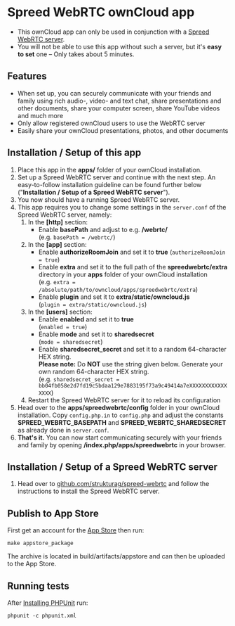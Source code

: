 # Spreed WebRTC ownCloud app
- This ownCloud app can only be used in conjunction with a [Spreed WebRTC server](https://github.com/strukturag/spreed-webrtc).
- You will not be able to use this app without such a server, but it's **easy to set** one – Only takes about 5 minutes.

## Features
- When set up, you can securely communicate with your friends and family using rich audio-, video- and text chat, share presentations and other documents, share your computer screen, share YouTube videos and much more
- Only allow registered ownCloud users to use the WebRTC server
- Easily share your ownCloud presentations, photos, and other documents

## Installation / Setup of this app
1. Place this app in the **apps/** folder of your ownCloud installation.
2. Set up a Spreed WebRTC server and continue with the next step.
   An easy-to-follow installation guideline can be found further below ("**Installation / Setup of a Spreed WebRTC server**").
3. You now should have a running Spreed WebRTC server.
4. This app requires you to change some settings in the `server.conf` of the Spreed WebRTC server, namely:
   1. In the **[http]** section:
      - Enable **basePath** and adjust to e.g. **/webrtc/**  
        (e.g. `basePath = /webrtc/`)
   2. In the **[app]** section:
      - Enable **authorizeRoomJoin** and set it to **true**
        (`authorizeRoomJoin = true`)
      - Enable **extra** and set it to the full path of the **spreedwebrtc/extra** directory in your **apps** folder of your ownCloud installation  
        (e.g. `extra = /absolute/path/to/owncloud/apps/spreedwebrtc/extra`)
      - Enable **plugin** and set it to **extra/static/owncloud.js**  
        (`plugin = extra/static/owncloud.js`)
   3. In the **[users]** section:
      - Enable **enabled** and set it to **true**  
        (``enabled = true``)
      - Enable **mode** and set it to **sharedsecret**  
        (`mode = sharedsecret`)
      - Enable **sharedsecret_secret** and set it to a random 64-character HEX string.  
        **Please note:** Do **NOT** use the string given below. Generate your own random 64-character HEX string.  
        (e.g. `sharedsecret_secret = bb04fb058e2d7fd19c5bdaa129e7883195f73a9c49414a7eXXXXXXXXXXXXXXXX`)
   4. Restart the Spreed WebRTC server for it to reload its configuration
5. Head over to the **apps/spreedwebrtc/config** folder in your ownCloud installation. Copy `config.php.in` to `config.php` and adjust the constants **SPREED_WEBRTC_BASEPATH** and **SPREED_WEBRTC_SHAREDSECRET** as already done in `server.conf`.
6. **That's it.** You can now start communicating securely with your friends and family by opening **/index.php/apps/spreedwebrtc** in your browser.

## Installation / Setup of a Spreed WebRTC server
1. Head over to [github.com/strukturag/spreed-webrtc](https://github.com/strukturag/spreed-webrtc) and follow the instructions to install the Spreed WebRTC server.





## Publish to App Store

First get an account for the [App Store](http://apps.owncloud.com/) then run:

    make appstore_package

The archive is located in build/artifacts/appstore and can then be uploaded to the App Store.

## Running tests
After [Installing PHPUnit](http://phpunit.de/getting-started.html) run:

    phpunit -c phpunit.xml
